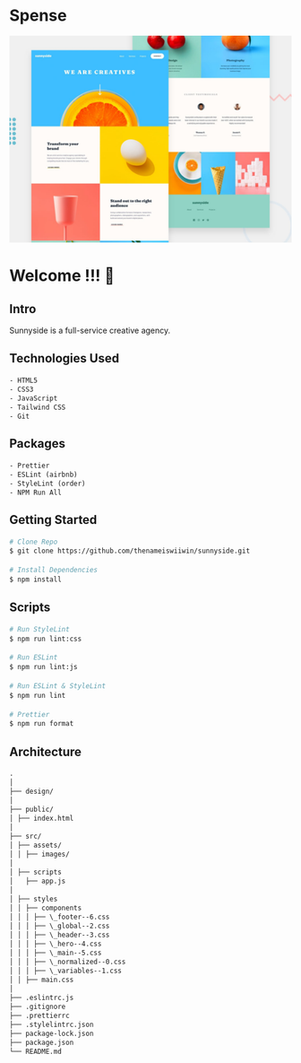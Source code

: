 # Spense

![Design preview for Spense](./design/desktop-preview.jpg)

# Welcome !!! 👋

## Intro

Sunnyside is a full-service creative agency.

## Technologies Used

```
- HTML5
- CSS3
- JavaScript
- Tailwind CSS
- Git
```

## Packages

```
- Prettier
- ESLint (airbnb)
- StyleLint (order)
- NPM Run All
```

## Getting Started

```bash
# Clone Repo
$ git clone https://github.com/thenameiswiiwin/sunnyside.git

# Install Dependencies
$ npm install
```

## Scripts

```bash
# Run StyleLint
$ npm run lint:css

# Run ESLint
$ npm run lint:js

# Run ESLint & StyleLint
$ npm run lint

# Prettier
$ npm run format

```

## Architecture

```
.
│
├── design/
│
├── public/
│ ├── index.html
│
├── src/
│ ├── assets/
│ │ ├── images/
│
│ ├── scripts
│   ├── app.js
│
│ ├── styles
│ │ ├── components
│ │ │ ├── \_footer--6.css
│ │ │ ├── \_global--2.css
│ │ │ ├── \_header--3.css
│ │ │ ├── \_hero--4.css
│ │ │ ├── \_main--5.css
│ │ │ ├── \_normalized--0.css
│ │ │ ├── \_variables--1.css
│ │ ├── main.css
│
├── .eslintrc.js
├── .gitignore
├── .prettierrc
├── .stylelintrc.json
├── package-lock.json
├── package.json
└── README.md

```
